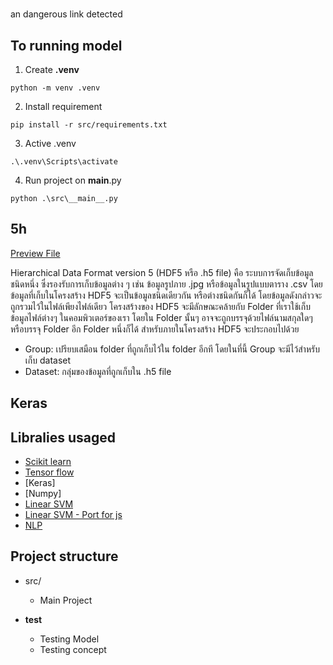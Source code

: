 # 
an dangerous link detected

## To running model


1. Create **.venv**
```
python -m venv .venv
```

2. Install requirement
```
pip install -r src/requirements.txt
```

3. Active .venv
```
.\.venv\Scripts\activate
```

4. Run project on __main__.py
```
python .\src\__main__.py
```

## 5h

[Preview File](https://myhdf5.hdfgroup.org/)

Hierarchical Data Format version 5 (HDF5 หรือ .h5 file) คือ ระบบการจัดเก็บข้อมูลชนิดหนึ่ง ซึ่งรองรับการเก็บข้อมูลต่าง ๆ เช่น ข้อมูลรูปภาย .jpg หรือข้อมูลในรูปแบบตาราง .csv โดยข้อมูลที่เก็บในโครงสร้าง HDF5 จะเป็นข้อมูลชนิดเดียวกัน หรือต่างชนิดกันก็ได้ โดยข้อมูลดังกล่าวจะถูกรวมไว้ในไฟล์เพียงไฟล์เดียว โครงสร้างของ HDF5 จะมีลักษณะคล้ายกับ Folder ที่เราใช้เก็บข้อมูลไฟล์ต่างๆ ในคอมพิวเตอร์ของเรา โดยใน Folder นั้นๆ อาจจะถูกบรรจุด้วยไฟล์นามสกุลใดๆ หรือบรรจุ Folder อีก Folder หนึ่งก็ได้ สำหรับภายในโครงสร้าง HDF5 จะประกอบไปด้วย

- Group: เปรียบเสมือน folder ที่ถูกเก็บไว้ใน folder อีกที โดยในที่นี้ Group จะมีไว้สำหรับเก็บ dataset
- Dataset: กลุ่มของข้อมูลที่ถูกเก็บใน .h5 file

## Keras

## Libralies usaged

- [Scikit learn](https://scikit-learn.org/stable/install.html)
- [Tensor flow]()
- [Keras]
- [Numpy]
- [Linear SVM](https://www.csie.ntu.edu.tw/~cjlin/libsvm/)
- [Linear SVM - Port for js](https://github.com/mljs/libsvm)
- [NLP](https://www.kommunicate.io/blog/nlp-libraries-node-javascript/)

## Project structure

- src/
  * Main Project

- __test__
  * Testing Model
  * Testing concept
